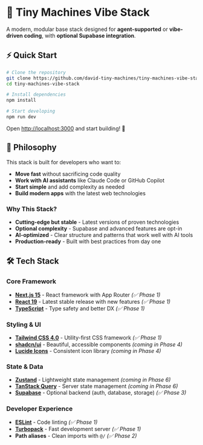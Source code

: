 # 🧱 Tiny Machines Vibe Stack

A modern, modular base stack designed for **agent-supported** or **vibe-driven coding**, with **optional Supabase integration**.

## ⚡ Quick Start

```bash
# Clone the repository
git clone https://github.com/david-tiny-machines/tiny-machines-vibe-stack.git
cd tiny-machines-vibe-stack

# Install dependencies
npm install

# Start developing
npm run dev
```

Open [http://localhost:3000](http://localhost:3000) and start building! 🚀

## 🎯 Philosophy

This stack is built for developers who want to:
- **Move fast** without sacrificing code quality
- **Work with AI assistants** like Claude Code or GitHub Copilot
- **Start simple** and add complexity as needed
- **Build modern apps** with the latest web technologies

### Why This Stack?
- **Cutting-edge but stable** - Latest versions of proven technologies
- **Optional complexity** - Supabase and advanced features are opt-in
- **AI-optimized** - Clear structure and patterns that work well with AI tools
- **Production-ready** - Built with best practices from day one

## 🛠️ Tech Stack

### Core Framework
- **[Next.js 15](https://nextjs.org/)** - React framework with App Router *(✅ Phase 1)*
- **[React 19](https://react.dev/)** - Latest stable release with new features *(✅ Phase 1)*
- **[TypeScript](https://www.typescriptlang.org/)** - Type safety and better DX *(✅ Phase 1)*

### Styling & UI
- **[Tailwind CSS 4.0](https://tailwindcss.com/)** - Utility-first CSS framework *(✅ Phase 1)*
- **[shadcn/ui](https://ui.shadcn.com/)** - Beautiful, accessible components *(coming in Phase 4)*
- **[Lucide Icons](https://lucide.dev/)** - Consistent icon library *(coming in Phase 4)*

### State & Data
- **[Zustand](https://zustand-demo.pmnd.rs/)** - Lightweight state management *(coming in Phase 6)*
- **[TanStack Query](https://tanstack.com/query)** - Server state management *(coming in Phase 6)*
- **[Supabase](https://supabase.com/)** - Optional backend (auth, database, storage) *(✅ Phase 3)*

### Developer Experience
- **[ESLint](https://eslint.org/)** - Code linting *(✅ Phase 1)*
- **[Turbopack](https://turbo.build/pack)** - Fast development server *(✅ Phase 1)*
- **Path aliases** - Clean imports with `@/` *(✅ Phase 2)*